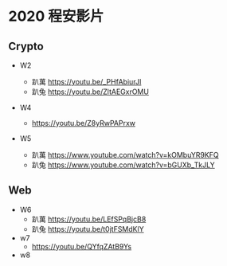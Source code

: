 # 2020 程安影片

## Crypto
- W2 
	- 趴萬 https://youtu.be/_PHfAbiurJI
   	- 趴兔 https://youtu.be/ZltAEGxrOMU

- W4
	- https://youtu.be/Z8yRwPAPrxw
- W5 
	- 趴萬 https://www.youtube.com/watch?v=kOMbuYR9KFQ
	- 趴兔 https://www.youtube.com/watch?v=bGUXb_TkJLY

## Web
- W6 
	- 趴萬 https://youtu.be/LEfSPqBjcB8
	- 趴兔 https://youtu.be/t0jtFSMdKlY
- w7 
	- https://youtu.be/QYfqZAtB9Ys
- w8

